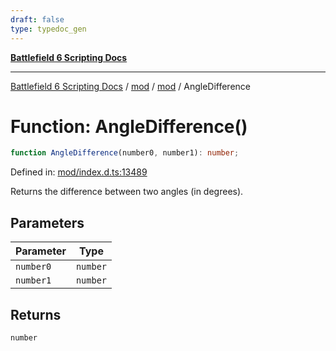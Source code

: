 ```yaml
---
draft: false
type: typedoc_gen
---
```


[**Battlefield 6 Scripting Docs**](../../../_index.md)

***

[Battlefield 6 Scripting Docs](../../../_index.md) / [mod](../../_index.md) / [mod](../_index.md) / AngleDifference

# Function: AngleDifference()

```ts
function AngleDifference(number0, number1): number;
```

Defined in: [mod/index.d.ts:13489](https://github.com/battlefield-portal-community/portal-docs/blob/6d87e21c5922a3efb03c634dbe98e5fe6e797672/generators/santiago/mod/index.d.ts#L13489)

Returns the difference between two angles (in degrees).

## Parameters

| Parameter | Type |
| ------ | ------ |
| `number0` | `number` |
| `number1` | `number` |

## Returns

`number`
